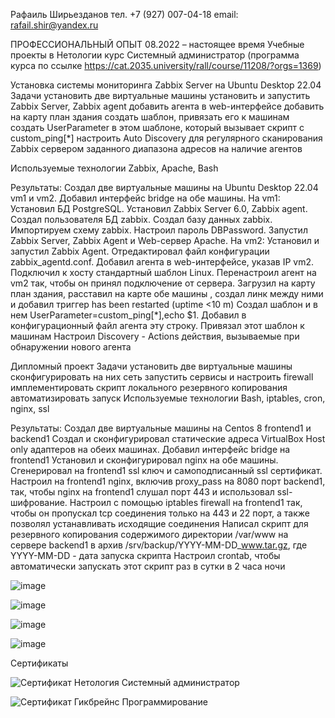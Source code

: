 Рафаиль Ширьезданов
тел. +7 (927) 007-04-18
email: rafail.shir@yandex.ru


ПРОФЕССИОНАЛЬНЫЙ ОПЫТ
08.2022 – настоящее время Учебные проекты в Нетологии
курс Системный администратор (программа курса по ссылке https://cat.2035.university/rall/course/11208/?orgs=1369)

Установка системы мониторинга Zabbix Server на Ubuntu Desktop 22.04
Задачи
установить две виртуальные машины
установить и запустить Zabbix Server, Zabbix agent
добавить агента в web-интерфейсе
добавить на карту план здания
создать шаблон, привязать его к машинам
создать UserParameter в этом шаблоне, который вызывает скрипт c custom_ping[*]
настроить Auto Discovery для регулярного сканирования Zabbix сервером заданного диапазона адресов на наличие агентов

Используемые технологии
Zabbix, Apache, Bash

Результаты: 
Создал две виртуальные машины на Ubuntu Desktop 22.04 vm1 и vm2. Добавил интерфейс bridge на обе машины.
На vm1: Установил БД PostgreSQL. Установил Zabbix Server 6.0, Zabbix agent. Создал пользователя БД zabbix. Создал базу данных zabbix. Импортируем схему zabbix. Настроил пароль DBPassword. Запустил Zabbix Server, Zabbix Agent и Web-сервер Apache. На vm2: Установил и запустил Zabbix Agent. Отредактировал файл конфигурации zabbix_agentd.conf.
Добавил агента в web-интерфейсе, указав IP vm2. Подключил к хосту стандартный шаблон Linux. Перенастроил агент на vm2 так, чтобы он принял подключение от сервера. 
Загрузил на карту план здания, расставил на карте обе машины , создал линк между ними и добавил триггер has been restarted (uptime <10 m)
Создал шаблон и в нем UserParameter=custom_ping[*],echo $1. Добавил в конфигурационный файл агента эту строку. Привязал этот шаблон к машинам
Настроил Discovery - Actions действия, вызываемые при обнаружении нового агента

Дипломный проект
Задачи
установить две виртуальные машины 
сконфигурировать на них сеть
запустить сервисы и настроить firewall
имплементировать скрипт локального резервного копирования
автоматизировать запуск
Используемые технологии
Bash, iptables, сron, nginx, ssl

Результаты: 
Создал две виртуальные машины на Centos 8 frontend1 и backend1
Создал и сконфигурировал статические адреса VirtualBox Host only адаптеров на обеих машинах. Добавил интерфейс bridge на  frontend1
Установил и сконфигурировал nginx на обе машины. Сгенерировал на frontend1 ssl ключ и самоподписанный ssl сертификат. Настроил на frontend1 nginx, включив proxy_pass на 8080 порт backend1, так, чтобы nginx на frontend1 слушал порт 443 и использовал ssl-шифрование. Настроил с помощью iptables firewall на frontend1 так, чтобы он пропускал tcp соединения только на 443 и 22 порт, а также позволял устанавливать исходящие соединения
Написал скрипт для резервного копирования содержимого директории /var/www на сервере backend1 в архив /srv/backup/YYYY-MM-DD_www.tar.gz, где YYYY-MM-DD - дата запуска скрипта
Наcтроил crontab, чтобы автоматически запускать этот скрипт раз в сутки в 2 часа ночи

![image](https://user-images.githubusercontent.com/105864840/227736405-cb24a170-70dc-4168-bbdf-cfd5cb9685ec.png)

![image](https://user-images.githubusercontent.com/105864840/227736479-b2327a61-8fe5-4afe-8109-dbf833ea5b0a.png)

![image](https://user-images.githubusercontent.com/105864840/227736491-e964d172-704c-4540-a82c-99cfdaaa396a.png)

![image](https://user-images.githubusercontent.com/105864840/227736495-a0973bf3-544b-4193-a8fe-345ca4e43662.png)


Сертификаты

![Сертификат Нетология Системный администратор](https://user-images.githubusercontent.com/105864840/227737535-2c6b4fe8-8115-4ed5-89f7-6f56da892b9b.jpg)

![Сертификат Гикбрейнс Программирование](https://user-images.githubusercontent.com/105864840/227737949-89f06b4f-da28-4049-9c73-180e6b8292b2.jpg)

